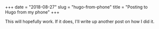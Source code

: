 +++
date = "2018-08-27"
slug = "hugo-from-phone"
title = "Posting to Hugo from my phone"
+++

This will hopefully work. If it does, I'll write up another post on how I did it.